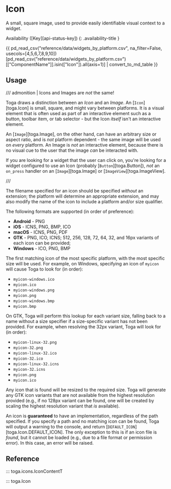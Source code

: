 # Icon

A small, square image, used to provide easily identifiable visual
context to a widget.

Availability ([Key][api-status-key])
{: .availability-title }

{{ pd_read_csv("reference/data/widgets_by_platform.csv", na_filter=False, usecols=[4,5,6,7,8,9,10])[pd_read_csv("reference/data/widgets_by_platform.csv")[["ComponentName"]].isin(["Icon"]).all(axis=1)] | convert_to_md_table }}

## Usage

/// admonition | Icons and Images are *not* the same!

Toga draws a distinction between an *Icon* and an *Image*. An
[`Icon`][toga.Icon] is small, square, and might
vary between platforms. It is a visual element that is often used as
part of an interactive element such as a button, toolbar item, or tab
selector - but the Icon *itself* isn't an interactive element.

An [`Image`][toga.Image], on the other hand, can
have an arbitrary size or aspect ratio, and is *not* platform
dependent - the same image will be used on *every* platform. An Image is
*not* an interactive element, because there is no visual cue to the user
that the image *can* be interacted with.

If you are looking for a widget that the user can click on, you're
looking for a widget configured to use an Icon (probably
[`Button`][toga.Button]), *not* an `on_press`
handler on an [`Image`][toga.Image] or
[`ImageView`][toga.ImageView].

///

The filename specified for an icon should be specified *without* an
extension; the platform will determine an appropriate extension, and may
also modify the name of the icon to include a platform and/or size
qualifier.

The following formats are supported (in order of preference):

- **Android** - PNG
- **iOS** - ICNS, PNG, BMP, ICO
- **macOS** - ICNS, PNG, PDF
- **GTK** - PNG, ICO, ICNS; 512, 256, 128, 72, 64, 32, and 16px variants
  of each icon can be provided;
- **Windows** - ICO, PNG, BMP

The first matching icon of the most specific platform, with the most
specific size will be used. For example, on Windows, specifying an icon
of `myicon` will cause Toga to look for (in order):

- `myicon-windows.ico`
- `myicon.ico`
- `myicon-windows.png`
- `myicon.png`
- `myicon-windows.bmp`
- `myicon.bmp`

On GTK, Toga will perform this lookup for each variant size, falling
back to a name without a size specifier if a size-specific variant has
not been provided. For example, when resolving the 32px variant, Toga
will look for (in order):

- `myicon-linux-32.png`
- `myicon-32.png`
- `myicon-linux-32.ico`
- `myicon-32.ico`
- `myicon-linux-32.icns`
- `myicon-32.icns`
- `myicon.png`
- `myicon.ico`

Any icon that is found will be resized to the required size. Toga will
generate any GTK icon variants that are not available from the highest
resolution provided (e.g., if no 128px variant can be found, one will be
created by scaling the highest resolution variant that *is* available).

An icon is **guaranteed** to have an implementation, regardless of the
path specified. If you specify a path and no matching icon can be found,
Toga will output a warning to the console, and return
[`DEFAULT_ICON`][toga.Icon.DEFAULT_ICON]. The only
exception to this is if an icon file is *found*, but it cannot be loaded
(e.g., due to a file format or permission error). In this case, an error
will be raised.

## Reference

::: toga.icons.IconContentT

::: toga.Icon
